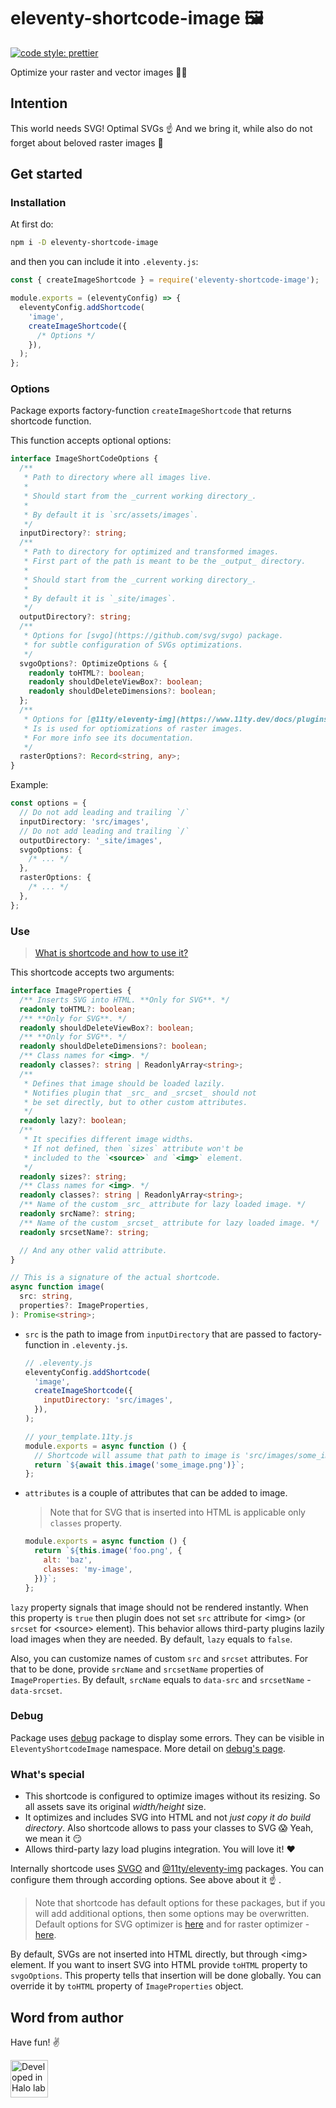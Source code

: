 # eleventy-shortcode-image 🖼

[![code style: prettier](https://img.shields.io/badge/code_style-prettier-ff69b4.svg?style=flat-square)](https://github.com/prettier/prettier)

Optimize your raster and vector images 👨‍🎨

## Intention

This world needs SVG! Optimal SVGs ☝️ And we bring it, while also do not forget about beloved raster images 🙂

## Get started

### Installation

At first do:

```sh
npm i -D eleventy-shortcode-image
```

and then you can include it into `.eleventy.js`:

```js
const { createImageShortcode } = require('eleventy-shortcode-image');

module.exports = (eleventyConfig) => {
  eleventyConfig.addShortcode(
    'image',
    createImageShortcode({
      /* Options */
    }),
  );
};
```

### Options

Package exports factory-function `createImageShortcode` that returns shortcode function.

This function accepts optional options:

```ts
interface ImageShortCodeOptions {
  /**
   * Path to directory where all images live.
   *
   * Should start from the _current working directory_.
   *
   * By default it is `src/assets/images`.
   */
  inputDirectory?: string;
  /**
   * Path to directory for optimized and transformed images.
   * First part of the path is meant to be the _output_ directory.
   *
   * Should start from the _current working directory_.
   *
   * By default it is `_site/images`.
   */
  outputDirectory?: string;
  /**
   * Options for [svgo](https://github.com/svg/svgo) package.
   * for subtle configuration of SVGs optimizations.
   */
  svgoOptions?: OptimizeOptions & {
    readonly toHTML?: boolean;
    readonly shouldDeleteViewBox?: boolean;
    readonly shouldDeleteDimensions?: boolean;
  };
  /**
   * Options for [@11ty/eleventy-img](https://www.11ty.dev/docs/plugins/image/) package.
   * Is is used for optiomizations of raster images.
   * For more info see its documentation.
   */
  rasterOptions?: Record<string, any>;
}
```

Example:

```ts
const options = {
  // Do not add leading and trailing `/`
  inputDirectory: 'src/images',
  // Do not add leading and trailing `/`
  outputDirectory: '_site/images',
  svgoOptions: {
    /* ... */
  },
  rasterOptions: {
    /* ... */
  },
};
```

### Use

> [What is shortcode and how to use it?](https://www.11ty.dev/docs/shortcodes/)

This shortcode accepts two arguments:

```ts
interface ImageProperties {
  /** Inserts SVG into HTML. **Only for SVG**. */
  readonly toHTML?: boolean;
  /** **Only for SVG**. */
  readonly shouldDeleteViewBox?: boolean;
  /** **Only for SVG**. */
  readonly shouldDeleteDimensions?: boolean;
  /** Class names for <img>. */
  readonly classes?: string | ReadonlyArray<string>;
  /**
   * Defines that image should be loaded lazily.
   * Notifies plugin that _src_ and _srcset_ should not
   * be set directly, but to other custom attributes.
   */
  readonly lazy?: boolean;
  /**
   * It specifies different image widths.
   * If not defined, then `sizes` attribute won't be
   * included to the `<source>` and `<img>` element.
   */
  readonly sizes?: string;
  /** Class names for <img>. */
  readonly classes?: string | ReadonlyArray<string>;
  /** Name of the custom _src_ attribute for lazy loaded image. */
  readonly srcName?: string;
  /** Name of the custom _srcset_ attribute for lazy loaded image. */
  readonly srcsetName?: string;

  // And any other valid attribute.
}

// This is a signature of the actual shortcode.
async function image(
  src: string,
  properties?: ImageProperties,
): Promise<string>;
```

- `src` is the path to image from `inputDirectory` that are passed to factory-function in `.eleventy.js`.

  ```js
  // .eleventy.js
  eleventyConfig.addShortcode(
    'image',
    createImageShortcode({
      inputDirectory: 'src/images',
    }),
  );

  // your_template.11ty.js
  module.exports = async function () {
    // Shortcode will assume that path to image is 'src/images/some_image.png'
    return `${await this.image('some_image.png')}`;
  };
  ```

- `attributes` is a couple of attributes that can be added to image.

  > Note that for SVG that is inserted into HTML is applicable only `classes` property.

  ```js
  module.exports = async function () {
    return `${this.image('foo.png', {
      alt: 'baz',
      classes: 'my-image',
    })}`;
  };
  ```

`lazy` property signals that image should not be rendered instantly. When this property is `true` then plugin does not set `src` attribute for \<img> (or `srcset` for \<source> element). This behavior allows third-party plugins lazily load images when they are needed. By default, `lazy` equals to `false`.

Also, you can customize names of custom `src` and `srcset` attributes. For that to be done, provide `srcName` and `srcsetName` properties of `ImageProperties`. By default, `srcName` equals to `data-src` and `srcsetName` - `data-srcset`.

### Debug

Package uses [debug](https://www.npmjs.com/package/debug) package to display some errors. They can be visible in `EleventyShortcodeImage` namespace. More detail on [debug's page](https://github.com/visionmedia/debug).

### What's special

- This shortcode is configured to optimize images without its resizing. So all assets save its original _width/height_ size.
- It optimizes and includes SVG into HTML and not _just copy it do build directory_. Also shortcode allows to pass your classes to SVG 😱 Yeah, we mean it 😏
- Allows third-party lazy load plugins integration. You will love it! ❤️

Internally shortcode uses [SVGO](https://github.com/svg/svgo) and [@11ty/eleventy-img](https://github.com/11ty/eleventy-img) packages. You can configure them through according options. See above about it ☝️ .

> Note that shortcode has default options for these packages, but if you will add additional options, then some options may be overwritten. Default options for SVG optimizer is [here](https://github.com/Halo-Lab/eleventy-shortcode-image/blob/master/src/vector_optimizer_options.ts) and for raster optimizer - [here](https://github.com/Halo-Lab/eleventy-shortcode-image/blob/master/src/raster_optimizer_options.ts).

By default, SVGs are not inserted into HTML directly, but through \<img> element. If you want to insert SVG into HTML provide `toHTML` property to `svgoOptions`. This property tells that insertion will be done globally. You can override it by `toHTML` property of `ImageProperties` object.

## Word from author

Have fun! ✌️

<a href="https://www.halo-lab.com/?utm_source=github-brifinator-3000">
  <img src="https://api.halo-lab.com/wp-content/uploads/dev_halo.svg" alt="Developed in Halo lab" height="60">
</a>
